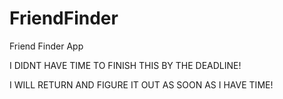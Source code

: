 # FriendFinder
Friend Finder App

I DIDNT HAVE TIME TO FINISH THIS BY THE DEADLINE!

I WILL RETURN AND FIGURE IT OUT AS SOON AS I HAVE TIME!

